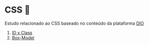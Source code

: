 # CSS :art:
Estudo relacionado ao CSS baseado no conteúdo da plataforma [DIO](https://web.dio.me/track/carrefour-web-developer)

1. [ID x Class](idxclass.md)
2. [Box-Model](box-model.md)